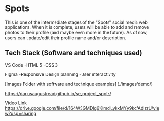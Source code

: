 # Spots

This is one of the intermediate stages of the "Spots" social media web applications.
When it is complete, users will be able to add and remove photos to their profile (and maybe even more in the future). As of now, users can update/edit their profile name and/or description.

## Tech Stack (Software and techniques used)

VS Code
-HTML 5
-CSS 3

Figma
-Responsive Design planning
-User interactivity

[Images Folder with software and technique examples] (./images/demo/)

https://dariusaugustread.github.io/se_project_spots/

Video Link:
https://drive.google.com/file/d/164WSGMDlg6KlmoiLykxMYy9kcfAdizrU/view?usp=sharing
